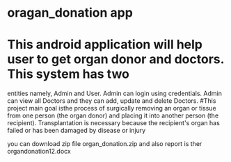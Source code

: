 # oragan_donation app 
 # This android application will help user to get organ donor and doctors. This system has two
   entities namely, Admin and User. Admin can login using credentials. Admin can view all
    Doctors and they can add, update and delete Doctors.
#This project main goal isthe process of surgically removing an organ or tissue from one
   person (the organ donor) and placing it into another person (the recipient).
   Transplantation is necessary because the recipient's organ has failed or has been damaged by
   disease or injury

 you can download zip file organ_donation.zip 
 and also  report is ther organdonation12.docx
